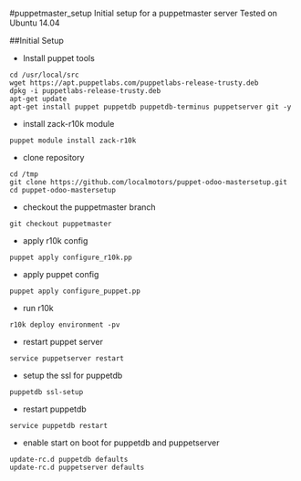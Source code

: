 #puppetmaster_setup
Initial setup for a puppetmaster server
Tested on Ubuntu 14.04

##Initial Setup
* Install puppet tools
```shell
cd /usr/local/src
wget https://apt.puppetlabs.com/puppetlabs-release-trusty.deb
dpkg -i puppetlabs-release-trusty.deb
apt-get update
apt-get install puppet puppetdb puppetdb-terminus puppetserver git -y
```
* install zack-r10k module
```shell
puppet module install zack-r10k
```
* clone repository
```shell
cd /tmp
git clone https://github.com/localmotors/puppet-odoo-mastersetup.git
cd puppet-odoo-mastersetup
```
* checkout the puppetmaster branch
```shell
git checkout puppetmaster
```
* apply r10k config
```shell
puppet apply configure_r10k.pp
```
* apply puppet config
```shell
puppet apply configure_puppet.pp
```
* run r10k
```shell
r10k deploy environment -pv
```
* restart puppet server
```shell
service puppetserver restart
```
* setup the ssl for puppetdb
```shell
puppetdb ssl-setup
```
* restart puppetdb
```shell
service puppetdb restart
```
* enable start on boot for puppetdb and puppetserver
```shell
update-rc.d puppetdb defaults
update-rc.d puppetserver defaults
```
